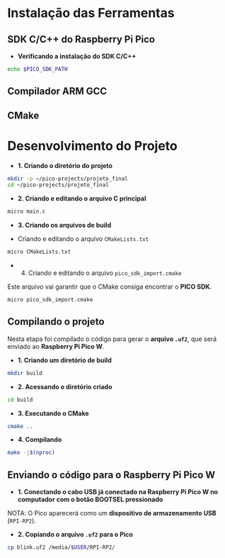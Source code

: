 # Instalação das Ferramentas 

## SDK C/C++ do Raspberry Pi Pico

* **Verificando a instalação do SDK C/C++**

```bash
echo $PICO_SDK_PATH
```

## Compilador ARM GCC


## CMake


# Desenvolvimento do Projeto


* **1. Criando o diretório do projeto**

```bash
mkdir -p ~/pico-projects/projeto_final
cd ~/pico-projects/projeto_final
```

* **2. Criando e editando o arquivo C principal**

```bash
micro main.c
```

* **3. Criando os arquivos de build**

* Criando e editando o arquivo `CMakeLists.txt`

```bash
micro CMakeLists.txt
```

* 4. Criando e editando o arquivo `pico_sdk_import.cmake`

Este arquivo vai garantir que o CMake consiga encontrar o **PICO SDK**.

```bash
micro pico_sdk_import.cmake
```

## Compilando o projeto

Nesta etapa foi compilado o código para gerar o **arquivo `.uf2`**, que será enviado ao **Raspberry Pi Pico W**.

* **1. Criando um diretório de build**

```bash
mkdir build
```

* **2. Acessando o diretório criado**

```bash
cd build
```

* **3. Executando o CMake**

```bash
cmake ..
```

* **4. Compilando**

```bash
make -j$(nproc)
```

## **Enviando o código para o Raspberry Pi Pico W**

* **1. Conectando o cabo USB já conectado na Raspberry Pi Pico W no computador com o botão BOOTSEL pressionado**

NOTA: O Pico aparecerá como um **dispositivo de armazenamento USB** (`RPI-RP2`).

* **2. Copiando o arquivo `.uf2` para o Pico**

```bash
cp blink.uf2 /media/$USER/RPI-RP2/
```
